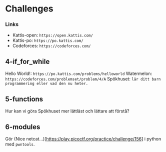 # Challenges

### Links
* Kattis-open: `https://open.kattis.com/`
* Kattis-po:   `https://po.kattis.com/`
* Codeforces:  `https://codeforces.com/`

## 4-if_for_while
Hello World!: `https://po.kattis.com/problems/helloworld`
Watermelon: `https://codeforces.com/problemset/problem/4/A`
Spökhuset:  `lär ditt barn programmering eller vad den nu heter.`

## 5-functions
Hur kan vi göra Spökhuset mer lättläst och lättare att förstå?

## 6-modules
Gör (Nice netcat...)[https://play.picoctf.org/practice/challenge/156] i python med `pwntools`.
